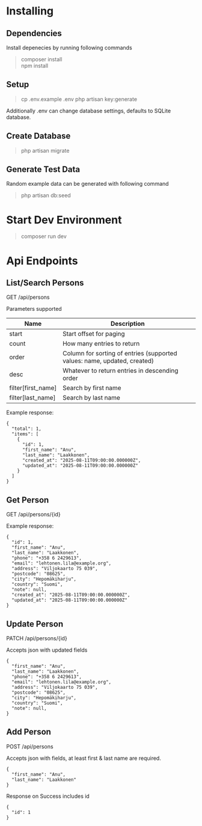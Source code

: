 # Installing

## Dependencies

Install depenecies by running following commands

> composer install  
> npm install  

## Setup

> cp .env.example .env
> php artisan key:generate

Additionally .env can change database settings, defaults to SQLite database.

## Create Database

> php artisan migrate

## Generate Test Data

Random example data can be generated with following command

> php artisan db:seed 

# Start Dev Environment

> composer run dev

# Api Endpoints

## List/Search Persons

GET /api/persons

Parameters supported

| Name               | Description                |
| ------------------ | -------------------------- |
| start              | Start offset for paging    |
| count              | How many entries to return |
| order              | Column for sorting of entries (supported values: name, updated, created) |
| desc               | Whatever to return entries in descending order |
| filter[first_name] | Search by first name       |
| filter[last_name]  | Search by last name        |

Example response:

```
{
  "total": 1,
  "items": [
    {
      "id": 1,
      "first_name": "Anu",
      "last_name": "Laakkonen",
      "created_at": "2025-08-11T09:00:00.000000Z",
      "updated_at": "2025-08-11T09:00:00.000000Z"
    }
  ]
}
```

## Get Person

GET /api/persons/{id}

Example response:

```
{
  "id": 1,
  "first_name": "Anu",
  "last_name": "Laakkonen",
  "phone": "+358 6 2429613",
  "email": "lehtonen.lila@example.org",
  "address": "Viljokaarto 75 039",
  "postcode": "08625",
  "city": "Hepomäkiharju",
  "country": "Suomi",
  "note": null,
  "created_at": "2025-08-11T09:00:00.000000Z",
  "updated_at": "2025-08-11T09:00:00.000000Z"
}
```

## Update Person

PATCH /api/persons/{id}

Accepts json with updated fields

```
{
  "first_name": "Anu",
  "last_name": "Laakkonen",
  "phone": "+358 6 2429613",
  "email": "lehtonen.lila@example.org",
  "address": "Viljokaarto 75 039",
  "postcode": "08625",
  "city": "Hepomäkiharju",
  "country": "Suomi",
  "note": null,
}
```

## Add Person

POST /api/persons

Accepts json with fields, at least first & last name are required.

```
{
  "first_name": "Anu",
  "last_name": "Laakkonen"
}
```

Response on Success includes id

```
{
  "id": 1
}
```